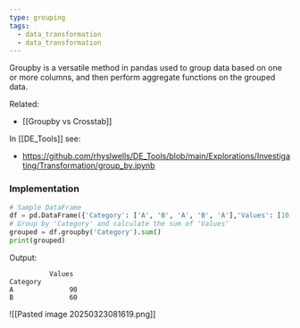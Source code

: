 ```yaml
---
type: grouping
tags:
  - data_transformation
  - data_transformation
---
```

Groupby is a versatile method in pandas used to group data based on one or more columns, and then perform aggregate functions on the grouped data. 

Related:
- [[Groupby vs Crosstab]]

In [[DE_Tools]] see:
- https://github.com/rhyslwells/DE_Tools/blob/main/Explorations/Investigating/Transformation/group_by.ipynb
### Implementation
```python
# Sample DataFrame
df = pd.DataFrame({'Category': ['A', 'B', 'A', 'B', 'A'],'Values': [10, 20, 30, 40, 50]})
# Group by 'Category' and calculate the sum of 'Values'
grouped = df.groupby('Category').sum()
print(grouped)
```
Output:
```
          Values
Category        
A              90
B              60
```


![[Pasted image 20250323081619.png]]
